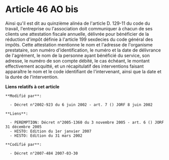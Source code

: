 # Article 46 AO bis

Ainsi qu'il est dit au quinzième alinéa de l'article D. 129-11 du code du travail, l'entreprise ou l'association doit
communiquer à chacun de ses clients une attestation fiscale annuelle, délivrée pour bénéficier de la réduction d'impôt
définie à l'article 199 sexdecies du code général des impôts. Cette attestation mentionne le nom et l'adresse de l'organisme
prestataire, son numéro d'identification, le numéro et la date de délivrance de l'agrément, le nom de la personne ayant
bénéficié du service, son adresse, le numéro de son compte débité, le cas échéant, le montant effectivement acquitté, et un
récapitulatif des interventions faisant apparaître le nom et le code identifiant de l'intervenant, ainsi que la date et la
durée de l'intervention.

**Liens relatifs à cet article**

	**Modifié par**:

	  - Décret n°2002-923 du 6 juin 2002 - art. 7 () JORF 8 juin 2002

	**Liens**:

	  - PEREMPTION: Décret n°2005-1360 du 3 novembre 2005 - art. 6 () JORF 31 décembre 2005
	  - HISTO: Edition du 1er janvier 2007
	  - HISTO: Edition du 31 mars 2002

	**Codifié par**:

	  - Décret n°2007-484 2007-03-30
